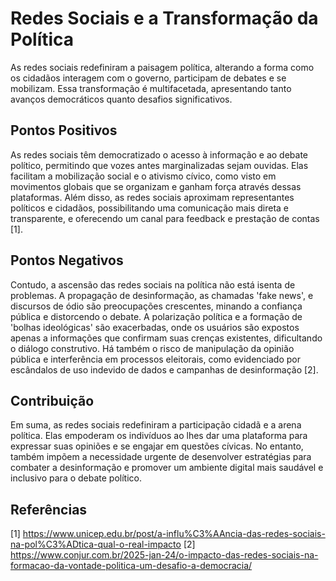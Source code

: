 # Redes Sociais e a Transformação da Política

As redes sociais redefiniram a paisagem política, alterando a forma como os cidadãos interagem com o governo, participam de debates e se mobilizam. Essa transformação é multifacetada, apresentando tanto avanços democráticos quanto desafios significativos.

## Pontos Positivos

As redes sociais têm democratizado o acesso à informação e ao debate político, permitindo que vozes antes marginalizadas sejam ouvidas. Elas facilitam a mobilização social e o ativismo cívico, como visto em movimentos globais que se organizam e ganham força através dessas plataformas. Além disso, as redes sociais aproximam representantes políticos e cidadãos, possibilitando uma comunicação mais direta e transparente, e oferecendo um canal para feedback e prestação de contas [1].

## Pontos Negativos

Contudo, a ascensão das redes sociais na política não está isenta de problemas. A propagação de desinformação, as chamadas 'fake news', e discursos de ódio são preocupações crescentes, minando a confiança pública e distorcendo o debate. A polarização política e a formação de 'bolhas ideológicas' são exacerbadas, onde os usuários são expostos apenas a informações que confirmam suas crenças existentes, dificultando o diálogo construtivo. Há também o risco de manipulação da opinião pública e interferência em processos eleitorais, como evidenciado por escândalos de uso indevido de dados e campanhas de desinformação [2].

## Contribuição

Em suma, as redes sociais redefiniram a participação cidadã e a arena política. Elas empoderam os indivíduos ao lhes dar uma plataforma para expressar suas opiniões e se engajar em questões cívicas. No entanto, também impõem a necessidade urgente de desenvolver estratégias para combater a desinformação e promover um ambiente digital mais saudável e inclusivo para o debate político.

## Referências

[1] https://www.unicep.edu.br/post/a-influ%C3%AAncia-das-redes-sociais-na-pol%C3%ADtica-qual-o-real-impacto
[2] https://www.conjur.com.br/2025-jan-24/o-impacto-das-redes-sociais-na-formacao-da-vontade-politica-um-desafio-a-democracia/

